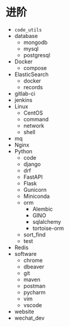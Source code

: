 # 进阶

- `code_utils`
- database
  - mongodb
  - mysql
  - postgresql
- Docker
  - compose
- ElasticSearch
  - docker
  - records
- gitlab-ci
- jenkins
- Linux
  - CentOS
  - command
  - network
  - shell
- mq
- Nginx
- Python
  - code
  - django
  - drf
  - FastAPI
  - Flask
  - Gunicorn
  - Miniconda
  - orm
    - Alembic
    - GINO
    - sqlalchemy
    - tortoise-orm
  - sort_find
  - test
- Redis
- software
  - chrome
  - dbeaver
  - git
  - maven
  - postman
  - pycharm
  - vim
  - vscode
- website
- wechat_dev
